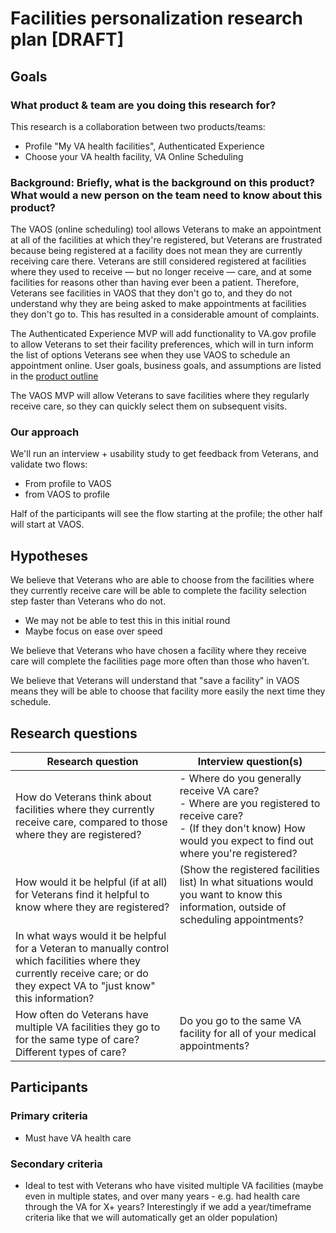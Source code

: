# Facilities personalization research plan [DRAFT]

## Goals	

### What product & team are you doing this research for?	

This research is a collaboration between two products/teams:
- Profile "My VA health facilities", Authenticated Experience
- Choose your VA health facility, VA Online Scheduling

### Background: Briefly, what is the background on this product? What would a new person on the team need to know about this product? 	

The VAOS (online scheduling) tool allows Veterans to make an appointment at all of the facilities at which they're registered, but Veterans are frustrated because being registered at a facility does not mean they are currently receiving care there. Veterans are still considered registered at facilities where they used to receive — but no longer receive — care, and at some facilities for reasons other than having ever been a patient. Therefore, Veterans see facilities in VAOS that they don't go to, and they do not understand why they are being asked to make appointments at facilities they don't go to. This has resulted in a considerable amount of complaints. 

The Authenticated Experience MVP will add functionality to VA.gov profile to allow Veterans to set their facility preferences, which will in turn inform the list of options Veterans see when they use VAOS to schedule an appointment online. User goals, business goals, and assumptions are listed in the [product outline](https://github.com/department-of-veterans-affairs/va.gov-team/blob/master/products/identity-personalization/profile/preferred-facility/README.md)

The VAOS MVP will allow Veterans to save facilities where they regularly receive care, so they can quickly select them on subsequent visits.

### Our approach

We'll run an interview + usability study to get feedback from Veterans, and validate two flows:
- From profile to VAOS
- from VAOS to profile

Half of the participants will see the flow starting at the profile; the other half will start at VAOS.

## Hypotheses

We believe that Veterans who are able to choose from the facilities where they currently receive care will be able to complete the facility selection step faster than Veterans who do not.
* We may not be able to test this in this initial round
* Maybe focus on ease over speed

We believe that Veterans who have chosen a facility where they receive care will complete the facilities page more often than those who haven’t.

We believe that Veterans will understand that "save a facility" in VAOS means they will be able to choose that facility more easily the next time they schedule.

## Research questions

| Research question | Interview question(s) |
| ----------------- | --------------------- |
| How do Veterans think about facilities where they currently receive care, compared to those where they are registered? | - Where do you generally receive VA care? <br> - Where are you registered to receive care? <br> - (If they don't know) How would you expect to find out where you're registered? |
| How would it be helpful (if at all) for Veterans find it helpful to know where they are registered? | (Show the registered facilities list) In what situations would you want to know this information, outside of scheduling appointments? |  
| In what ways would it be helpful for a Veteran to manually control which facilities where they currently receive care; or do they expect VA to "just know" this information? | |
| How often do Veterans have multiple VA facilities they go to for the same type of care? Different types of care? | Do you go to the same VA facility for all of your medical appointments? |

## Participants

### Primary criteria
- Must have VA health care

### Secondary criteria
- Ideal to test with Veterans who have visited multiple VA facilities (maybe even in multiple states, and over many years - e.g. had health care through the VA for X+ years? Interestingly if we add a year/timeframe criteria like that we will automatically get an older population)
